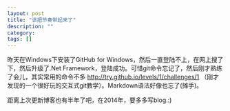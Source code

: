 ```yaml
---
layout: post
title: "该把节奏带起来了"
description: ""
category: 
tags: []
---
```

昨天在Windows下安装了GitHub for Windows，然后一直登陆不上，在网上搜了下，然后升级了.Net Framework，登陆成功。可惜git命令忘记了，然后刚才熟练了会儿，其实常用的命令不多 http://try.github.io/levels/1/challenges/1 （刚才发现的一个很好玩的交互式git教学）。Markdown语法好像也忘了(摊手)。 






距离上次更新博客也有半年了吧，在2014年，要多多写blog.:)





